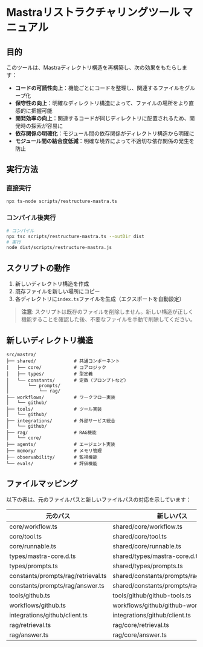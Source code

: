 # Mastraリストラクチャリングツール マニュアル

## 目的

このツールは、Mastraディレクトリ構造を再構築し、次の効果をもたらします：

- **コードの可読性向上**：機能ごとにコードを整理し、関連するファイルをグループ化
- **保守性の向上**：明確なディレクトリ構造によって、ファイルの場所をより直感的に把握可能
- **開発効率の向上**：関連するコードが同じディレクトリに配置されるため、開発時の探索が容易に
- **依存関係の明確化**：モジュール間の依存関係がディレクトリ構造から明確に
- **モジュール間の結合度低減**：明確な境界によって不適切な依存関係の発生を防止

## 実行方法

### 直接実行

```bash
npx ts-node scripts/restructure-mastra.ts
```

### コンパイル後実行

```bash
# コンパイル
npx tsc scripts/restructure-mastra.ts --outDir dist
# 実行
node dist/scripts/restructure-mastra.js
```

## スクリプトの動作

1. 新しいディレクトリ構造を作成
2. 既存ファイルを新しい場所にコピー
3. 各ディレクトリに`index.ts`ファイルを生成（エクスポートを自動設定）

> **注意**: スクリプトは既存のファイルを削除しません。新しい構造が正しく機能することを確認した後、不要なファイルを手動で削除してください。

## 新しいディレクトリ構造

```
src/mastra/
├── shared/              # 共通コンポーネント
│   ├── core/            # コアロジック
│   ├── types/           # 型定義
│   └── constants/       # 定数（プロンプトなど）
│       └── prompts/
│           └── rag/
├── workflows/           # ワークフロー実装
│   └── github/
├── tools/               # ツール実装
│   └── github/
├── integrations/        # 外部サービス統合
│   └── github/
├── rag/                 # RAG機能
│   └── core/
├── agents/              # エージェント実装
├── memory/              # メモリ管理
├── observability/       # 監視機能
└── evals/               # 評価機能
```

## ファイルマッピング

以下の表は、元のファイルパスと新しいファイルパスの対応を示しています：

| 元のパス                           | 新しいパス                                |
| ---------------------------------- | ----------------------------------------- |
| core/workflow.ts                   | shared/core/workflow.ts                   |
| core/tool.ts                       | shared/core/tool.ts                       |
| core/runnable.ts                   | shared/core/runnable.ts                   |
| types/mastra-core.d.ts             | shared/types/mastra-core.d.ts             |
| types/prompts.ts                   | shared/types/prompts.ts                   |
| constants/prompts/rag/retrieval.ts | shared/constants/prompts/rag/retrieval.ts |
| constants/prompts/rag/answer.ts    | shared/constants/prompts/rag/answer.ts    |
| tools/github.ts                    | tools/github/github-tools.ts              |
| workflows/github.ts                | workflows/github/github-workflow.ts       |
| integrations/github/client.ts      | integrations/github/client.ts             |
| rag/retrieval.ts                   | rag/core/retrieval.ts                     |
| rag/answer.ts                      | rag/core/answer.ts                        |
